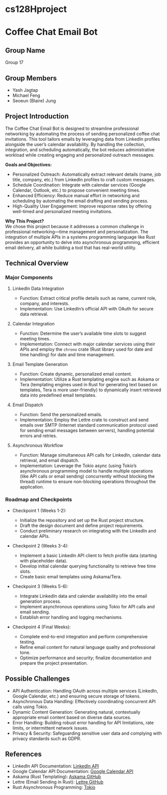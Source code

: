 # cs128Hproject

# Coffee Chat Email Bot

## Group Name
Group 17

## Group Members
- Yash Jagtap
- Michael Feng
- Seoeun (Blaire) Jung

## Project Introduction
The Coffee Chat Email Bot is designed to streamline professional networking by automating the process of sending personalized coffee chat invitations. This tool tailors emails by leveraging data from LinkedIn profiles alongside the user’s calendar availability. By handling the collection, integration, and scheduling automatically, the bot reduces administrative workload while creating engaging and personalized outreach messages.

**Goals and Objectives:**
- Personalized Outreach: Automatically extract relevant details (name, job title, company, etc.) from LinkedIn profiles to craft custom messages.
- Schedule Coordination: Integrate with calendar services (Google Calendar, Outlook, etc.) to propose convenient meeting times.
- Enhanced Efficiency: Reduce manual effort in networking and scheduling by automating the email drafting and sending process.
- High-Quality User Engagement: Improve response rates by offering well-timed and personalized meeting invitations.

**Why This Project?**  
We chose this project because it addresses a common challenge in professional networking—time management and personalization. The integration of multiple APIs in a systems programming language like Rust provides an opportunity to delve into asynchronous programming, efficient email delivery, all while building a tool that has real-world utility.

## Technical Overview

### Major Components
1. LinkedIn Data Integration
   - Function: Extract critical profile details such as name, current role, company, and interests.
   - Implementation: Use LinkedIn’s official API with OAuth for secure data retrieval.

2. Calendar Integration
   - Function: Determine the user’s available time slots to suggest meeting times.
   - Implementation: Connect with major calendar services using their APIs and employ the `chrono` crate (Rust library used for date and time handling) for date and time management.

3. Email Template Generation
   - Function: Create dynamic, personalized email content.
   - Implementation: Utilize a Rust templating engine such as Askama or Tera (templating engines used in Rust for generating text based on templates, Tera is more user-friendly) to dynamically insert retrieved data into predefined email templates.

4. Email Dispatch
   - Function: Send the personalized emails.
   - Implementation: Employ the Lettre crate to construct and send emails over SMTP (Internet standard communication protocol used for sending email messages between servers), handling potential errors and retries.

5. Asynchronous Workflow
   - Function: Manage simultaneous API calls for LinkedIn, calendar data retrieval, and email dispatch.
   - Implementation: Leverage the Tokio async (using Tokio’s asynchronous programming model to handle multiple operations (like API calls or email sending) concurrently without blocking the thread) runtime to ensure non-blocking operations throughout the application.

### Roadmap and Checkpoints
- Checkpoint 1 (Weeks 1-2):  
  - Initialize the repository and set up the Rust project structure.
  - Draft the design document and define project requirements.
  - Conduct preliminary research on integrating with the LinkedIn and calendar APIs.

- Checkpoint 2 (Weeks 3-4): 
  - Implement a basic LinkedIn API client to fetch profile data (starting with placeholder data).
  - Develop initial calendar querying functionality to retrieve free time slots.
  - Create basic email templates using Askama/Tera.

- Checkpoint 3 (Weeks 5-6): 
  - Integrate LinkedIn data and calendar availability into the email generation process.
  - Implement asynchronous operations using Tokio for API calls and email sending.
  - Establish error handling and logging mechanisms.

- Checkpoint 4 (Final Weeks):  
  - Complete end-to-end integration and perform comprehensive testing.
  - Refine email content for natural language quality and professional tone.
  - Optimize performance and security; finalize documentation and prepare the project presentation.

## Possible Challenges
- API Authentication: Handling OAuth across multiple services (LinkedIn, Google Calendar, etc.) and ensuring secure storage of tokens.
- Asynchronous Data Handling: Effectively coordinating concurrent API calls using Tokio.
- Dynamic Content Generation: Generating natural, contextually appropriate email content based on diverse data sources.
- Error Handling: Building robust error handling for API limitations, rate limits, or intermittent network issues.
- Privacy & Security: Safeguarding sensitive user data and complying with privacy standards such as GDPR.

## References
- LinkedIn API Documentation: [LinkedIn API](https://docs.microsoft.com/en-us/linkedin/)
- Google Calendar API Documentation: [Google Calendar API](https://developers.google.com/calendar)
- Askama (Rust Templating): [Askama GitHub](https://github.com/djc/askama)
- Lettre (Email Sending in Rust): [Lettre GitHub](https://github.com/lettre/lettre)
- Rust Asynchronous Programming: [Tokio](https://tokio.rs/)

